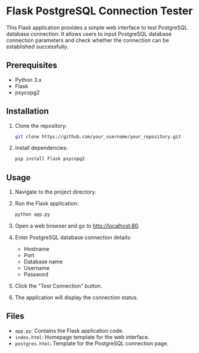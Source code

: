 # Flask PostgreSQL Connection Tester

This Flask application provides a simple web interface to test PostgreSQL database connection. It allows users to input PostgreSQL database connection parameters and check whether the connection can be established successfully.

## Prerequisites

- Python 3.x
- Flask
- psycopg2

## Installation

1. Clone the repository:

    ```bash
    git clone https://github.com/your_username/your_repository.git
    ```

2. Install dependencies:

    ```bash
    pip install Flask psycopg2
    ```

## Usage

1. Navigate to the project directory.

2. Run the Flask application:

    ```bash
    python app.py
    ```

3. Open a web browser and go to [http://localhost:80](http://localhost:80).

4. Enter PostgreSQL database connection details:
    - Hostname
    - Port
    - Database name
    - Username
    - Password

5. Click the "Test Connection" button.

6. The application will display the connection status.

## Files

- `app.py`: Contains the Flask application code.
- `index.html`: Homepage template for the web interface.
- `postgres.html`: Template for the PostgreSQL connection page.